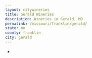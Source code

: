 ```yaml
---
layout: citywineries
title: Gerald Wineries
description: Wineries in Gerald, MO
permalink: /missouri/franklin/gerald/
state: mo
county: franklin
city: gerald
---
```

-
